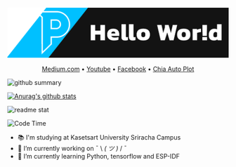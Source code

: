 ![alt text](https://github.com/PKGzGMTH/PKGzGMTH/blob/main/git.png)
<p align="center">
  <a href="https://peakungg.medium.com/">Medium.com</a> • 
  <a href="https://www.youtube.com/PKGztv">Youtube</a> • 
  <a href="https://www.facebook.com/peakungg">Facebook</a> • 
  <a href="https://github.com/PKGzGMTH/chia-auto-plot">Chia Auto Plot</a>
</p>

![github summary](https://github-profile-summary-cards.vercel.app/api/cards/profile-details?username=PKGzGMTH&line_height=21&theme=dracula)

[![Anurag's github stats](https://github-readme-stats.vercel.app/api?username=PKGzGMTH&count_private=true&show_icons=true&theme=tokyonight)](https://github.com/anuraghazra/github-readme-stats)

![readme stat](https://github-readme-stats.vercel.app/api/top-langs?username=PKGzGMTH&show_icons=true&locale=en&layout=compact&theme=tokyonight)

![Code Time](https://img.shields.io/endpoint?style=for-the-badge&url=https://codetime-api.datreks.com/badge/2214?logoColor=white%26project=%26recentMS=0%26showProject=false&color=informational)

- 📚 I'm studying at Kasetsart University Sriracha Campus
- 🔭 I’m currently working on ¯ \\ _( ツ )_ / ¯
- 🌱 I’m currently learning Python, tensorflow and ESP-IDF
